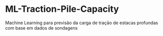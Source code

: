 # ML-Traction-Pile-Capacity
Machine Learning para previsão da carga de tração de estacas profundas com base em dados de sondagens
